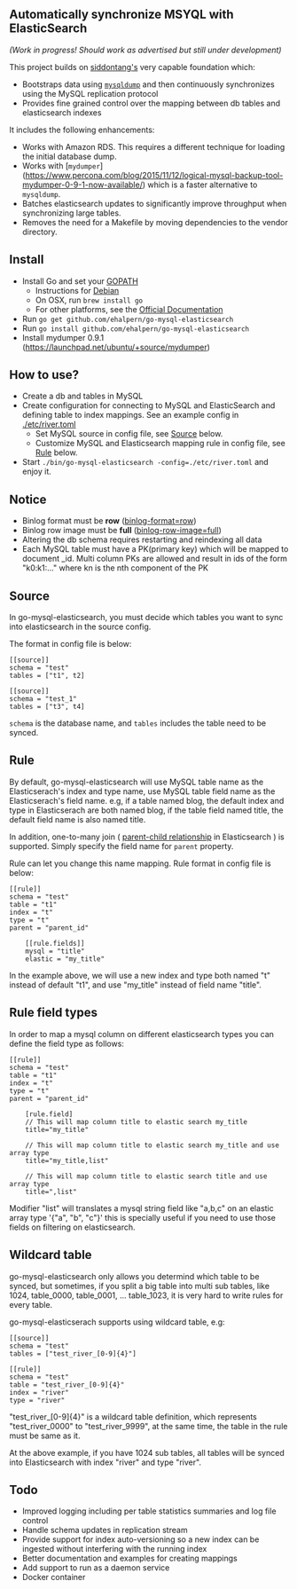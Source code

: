 ## Automatically synchronize MSYQL with ElasticSearch

_(Work in progress! Should work as advertised but still under development)_ 

This project builds on [siddontang's](https://github.com/siddontang/go-mysql-elasticsearch) very
capable foundation which:

+ Bootstraps data using [`mysqldump`](http://dev.mysql.com/doc/refman/5.7/en/mysqldump.html) and 
  then continuously synchronizes using the MySQL replication protocol
+ Provides fine grained control over the mapping between db tables and elasticsearch indexes
 
It includes the following enhancements:

+ Works with Amazon RDS. This requires a different technique for loading the initial database
  dump.
+ Works with [`mydumper`]
  (https://www.percona.com/blog/2015/11/12/logical-mysql-backup-tool-mydumper-0-9-1-now-available/) 
  which is a faster alternative to `mysqldump`.
+ Batches elasticsearch updates to significantly improve throughput when synchronizing large 
  tables.
+ Removes the need for a Makefile by moving dependencies to the vendor directory. 
 
## Install

+ Install Go and set your [GOPATH](https://golang.org/doc/code.html#GOPATH) 
    + Instructions for [Debian](https://github.com/golang/go/wiki/Ubuntu)
    + On OSX, run `brew install go`
    + For other platforms, see the [Official Documentation](https://golang.org/doc/install)
+ Run `go get github.com/ehalpern/go-mysql-elasticsearch`
+ Run `go install github.com/ehalpern/go-mysql-elasticsearch`
+ Install mydumper 0.9.1 (https://launchpad.net/ubuntu/+source/mydumper)

## How to use?

+ Create a db and tables in MySQL
+ Create configuration for connecting to MySQL and ElasticSearch and defining table to index 
  mappings. See an example config in [./etc/river.toml](./etc/river.toml) 
    + Set MySQL source in config file, see [Source](#source) below.
    + Customize MySQL and Elasticsearch mapping rule in config file, see [Rule](#rule) below.
+ Start `./bin/go-mysql-elasticsearch -config=./etc/river.toml` and enjoy it.

## Notice

+ Binlog format must be **row** ([binlog-format=row](http://dev.mysql.com/doc/refman/5.7/en/replication-options-binary-log.html#sysvar_binlog_format))
+ Binlog row image must be **full** ([binlog-row-image=full](http://dev.mysql.com/doc/refman/5.7/en/replication-options-binary-log.html#sysvar_binlog_row_image))
+ Altering the db schema requires restarting and reindexing all data
+ Each MySQL table must have a PK(primary key) which will be mapped to document _id. Multi column
  PKs are allowed and result in ids of the form "k0:k1:..." where kn is the nth component of the PK

## Source

In go-mysql-elasticsearch, you must decide which tables you want to sync into elasticsearch in the source config.

The format in config file is below:

```
[[source]]
schema = "test"
tables = ["t1", t2]

[[source]]
schema = "test_1"
tables = ["t3", t4]
```

`schema` is the database name, and `tables` includes the table need to be synced.

## Rule

By default, go-mysql-elasticsearch will use MySQL table name as the Elasticserach's index and type name, use MySQL table field name as the Elasticserach's field name.
e.g, if a table named blog, the default index and type in Elasticserach are both named blog, if the table field named title,
the default field name is also named title.

In addition, one-to-many join ( [parent-child relationship](https://www.elastic.co/guide/en/elasticsearch/guide/current/parent-child.html) in Elasticsearch ) is supported. Simply specify the field name for `parent` property.

Rule can let you change this name mapping. Rule format in config file is below:

```
[[rule]]
schema = "test"
table = "t1"
index = "t"
type = "t"
parent = "parent_id"

    [[rule.fields]]
    mysql = "title"
    elastic = "my_title"
```

In the example above, we will use a new index and type both named "t" instead of default "t1", and use "my_title" instead of field name "title".

## Rule field types

In order to map a mysql column on different elasticsearch types you can define the field type as follows:

```
[[rule]]
schema = "test"
table = "t1"
index = "t"
type = "t"
parent = "parent_id"

    [rule.field]
    // This will map column title to elastic search my_title
    title="my_title"

    // This will map column title to elastic search my_title and use array type
    title="my_title,list"

    // This will map column title to elastic search title and use array type
    title=",list"
```

Modifier "list" will translates a mysql string field like "a,b,c" on an elastic array type '{"a", "b", "c"}' this is specially useful if you need to use those fields on filtering on elasticsearch.

## Wildcard table

go-mysql-elasticsearch only allows you determind which table to be synced, but sometimes, if you split a big table into multi sub tables, like 1024, table_0000, table_0001, ... table_1023, it is very hard to write rules for every table.

go-mysql-elasticserach supports using wildcard table, e.g:

```
[[source]]
schema = "test"
tables = ["test_river_[0-9]{4}"]

[[rule]]
schema = "test"
table = "test_river_[0-9]{4}"
index = "river"
type = "river"
```

"test_river_[0-9]{4}" is a wildcard table definition, which represents "test_river_0000" to "test_river_9999", at the same time, the table in the rule must be same as it.

At the above example, if you have 1024 sub tables, all tables will be synced into Elasticsearch with index "river" and type "river".

## Todo

+ Improved logging including per table statistics summaries and log file control
+ Handle schema updates in replication stream
+ Provide support for index auto-versioning so a new index can be ingested without
  interfering with the running index
+ Better documentation and examples for creating mappings
+ Add support to run as a daemon service
+ Docker container

